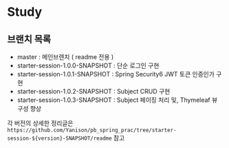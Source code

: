 # Study

## 브랜치 목록
- master : 메인브렌치 ( readme 전용 )
- starter-session-1.0.0-SNAPSHOT : 단순 로그인 구현
- starter-session-1.0.1-SNAPSHOT : Spring Security6 JWT 토큰 인증인가 구현
- starter-session-1.0.2-SNAPSHOT : Subject CRUD 구현
- starter-session-1.0.3-SNAPSHOT : Subject 페이징 처리 및, Thymeleaf 뷰 구성 향상

각 버전의 상세한 정리글은 `https://github.com/Yanison/pb_spring_prac/tree/starter-session-${version}-SNAPSHOT/readme` 참고
